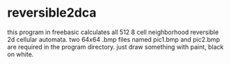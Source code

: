 reversible2dca
==============

this program in freebasic calculates all 512 8 cell neighborhood reversible 2d cellular automata. two 64x64 .bmp files named pic1.bmp and pic2.bmp are required in the program directory. just draw something with paint, black on white.
